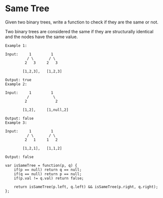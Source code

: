 # Same Tree

Given two binary trees, write a function to check if they are the same or not.

Two binary trees are considered the same if they are structurally identical and the nodes have the same value.

```
Example 1:

Input:     1         1
          / \       / \
         2   3     2   3

        [1,2,3],   [1,2,3]

Output: true
Example 2:

Input:     1         1
          /           \
         2             2

        [1,2],     [1,null,2]

Output: false
Example 3:

Input:     1         1
          / \       / \
         2   1     1   2

        [1,2,1],   [1,1,2]

Output: false
```


```
var isSameTree = function(p, q) {
    if(p == null) return q == null;
    if(q == null) return p == null;
    if(p.val != q.val) return false;

    return isSameTree(p.left, q.left) && isSameTree(p.right, q.right);
};
```
